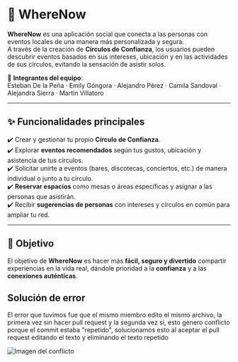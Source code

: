 
# 📱 WhereNow  

**WhereNow** es una aplicación social que conecta a las personas con eventos locales de una manera más personalizada y segura.  
A través de la creación de **Círculos de Confianza**, los usuarios pueden descubrir eventos basados en sus intereses, ubicación y en las actividades de sus círculos, evitando la sensación de asistir solos.  

👥 **Integrantes del equipo**:  
Esteban De la Peña · Emily Góngora · Alejandro Pérez · Camila Sandoval · Alejandra Sierra · Martin Villatoro  

---

## ✨ Funcionalidades principales  

✔️ Crear y gestionar tu propio **Círculo de Confianza**.  
✔️ Explorar **eventos recomendados** según tus gustos, ubicación y asistencia de tus círculos.  
✔️ Solicitar unirte a eventos (bares, discotecas, conciertos, etc.) de manera individual o junto a tu círculo.  
✔️ **Reservar espacios** como mesas o áreas específicas y asignar a las personas que asistirán.  
✔️ Recibir **sugerencias de personas** con intereses y círculos en común para ampliar tu red.  

---

## 🎯 Objetivo  

El objetivo de **WhereNow** es hacer más **fácil, seguro y divertido** compartir experiencias en la vida real, dándole prioridad a la **confianza** y a las **conexiones auténticas**.  

## Solución de error

El error que tuvimos fue que el mismo miembro edito el mismo archivo, la primera vez sin hacer pull request y la segunda vez si, esto genero conflicto porque el commit estaba "repetido", solucionamos esto al aceptar el pull request editando el texto y eliminando el texto repetido

![Imagen del conflicto](FotoConflicto.png)


